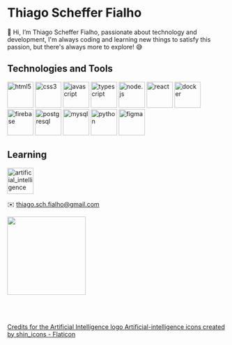 # Thiago Scheffer Fialho

👋 Hi, I’m Thiago Scheffer Fialho, passionate about technology and development, I'm always coding and learning new things to satisfy this passion, but there's always more to explore! 😅


## Technologies and Tools
<img loading="lazy" width=60 src="https://cdn.jsdelivr.net/gh/devicons/devicon@latest/icons/html5/html5-original.svg" alt="html5" /> <img loading="lazy" width=60 src="https://cdn.jsdelivr.net/gh/devicons/devicon@latest/icons/css3/css3-original.svg" alt="css3" /> <img loading="lazy" width=60 src="https://cdn.jsdelivr.net/gh/devicons/devicon@latest/icons/javascript/javascript-original.svg" alt="javascript" /> <img loading="lazy" width=60 src="https://cdn.jsdelivr.net/gh/devicons/devicon@latest/icons/typescript/typescript-original.svg" alt="typescript" /> <img loading="lazy" width=60 src="https://cdn.jsdelivr.net/gh/devicons/devicon@latest/icons/nodejs/nodejs-original.svg" alt="node.js" /> <img loading="lazy" width=60 src="https://cdn.jsdelivr.net/gh/devicons/devicon@latest/icons/react/react-original.svg" alt="react" /> <img loading="lazy" width=60 src="https://cdn.jsdelivr.net/gh/devicons/devicon@latest/icons/docker/docker-original.svg" alt="docker" /> <img loading="lazy" width=60 src="https://cdn.jsdelivr.net/gh/devicons/devicon@latest/icons/firebase/firebase-original.svg" alt="firebase" /> <img loading="lazy" width=60 src="https://cdn.jsdelivr.net/gh/devicons/devicon@latest/icons/postgresql/postgresql-original.svg" alt="postgresql" /> <img loading="lazy" width=60 src="https://cdn.jsdelivr.net/gh/devicons/devicon@latest/icons/mysql/mysql-original.svg" alt="mysql" /> <img loading="lazy" width=60 src="https://cdn.jsdelivr.net/gh/devicons/devicon@latest/icons/python/python-original.svg" alt="python" /> <img loading="lazy" width=60 src="https://cdn.jsdelivr.net/gh/devicons/devicon@latest/icons/figma/figma-original.svg" alt="figma" />
<br/>

## Learning
<img loading="lazy" width=60 src="https://cdn-icons-png.flaticon.com/512/10644/10644640.png" alt="artificial_intelligence" />
<br/>

✉️ thiago.sch.fialho@gmail.com

<div>
  <a href="https://github.com/ThiagoSchFialho">
  <img loading="lazy" height="180em" src="https://github-readme-stats.vercel.app/api/top-langs/?username=ThiagoSchFialho&layout=compact&langs_count=7&theme=dracula"/>
<!--   <img loading="lazy" height="180em" src="https://github-readme-stats.vercel.app/api?username=ThiagoSchFialho&show_icons=true&theme=dracula&include_all_commits=true&count_private=true"/> -->
</div>
<br/><br/><br/>

Credits for the Artificial Intelligence logo
<a href="https://www.flaticon.com/free-icons/artificial-intelligence" title="artificial-intelligence icons">Artificial-intelligence icons created by shin_icons - Flaticon</a>
<!---
ThiagoSchFialho/ThiagoSchFialho is a ✨ special ✨ repository because its `README.md` (this file) appears on your GitHub profile.
You can click the Preview link to take a look at your changes.
--->
